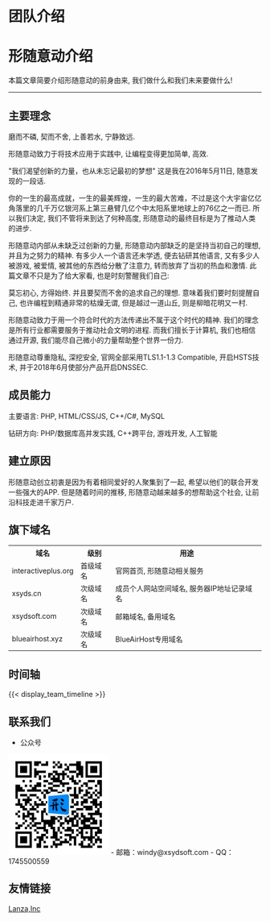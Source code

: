 # 团队介绍

<div class="text-center my-6">
    <h1 class="section-text-tittle text-3xl my-5">形随意动介绍</h1>
    <p class="font-light text-lg">本篇文章简要介绍形随意动的前身由来, 我们做什么和我们未来要做什么!</p>
    <hr>
</div>

## 主要理念

磨而不磷, 契而不舍, 上善若水, 宁静致远.

形随意动致力于将技术应用于实践中, 让编程变得更加简单, 高效.

"我们渴望创新的力量，也从未忘记最初的梦想" 这是我在2016年5月11日, 随意发现的一段话.

你的一生的最高成就，一生的最美辉煌，一生的最大苦难，不过是这个大宇宙亿亿角落里的几千万亿银河系上第三悬臂几亿个中太阳系里地球上的76亿之一而已. 所以我们决定, 我们不管将来到达了何种高度, 形随意动的最终目标是为了推动人类的进步.

形随意动内部从未缺乏过创新的力量, 形随意动内部缺乏的是坚持当初自己的理想, 并且为之努力的精神. 有多少人一个语言还未学透, 便去钻研其他语言, 又有多少人被游戏, 被爱情, 被其他的东西给分散了注意力, 转而放弃了当初的热血和激情. 此篇文章不只是为了给大家看, 也是时刻警醒我们自己:

莫忘初心, 方得始终. 并且要契而不舍的追求自己的理想. 意味着我们要时刻提醒自己, 也许编程到精通非常的枯燥无谓, 但是越过一道山丘, 则是柳暗花明又一村.

形随意动致力于用一个符合时代的方法传递出不属于这个时代的精神. 我们的理念是所有行业都需要服务于推动社会文明的进程. 而我们擅长于计算机, 我们也相信通过开源, 我们能尽自己微小的力量帮助整个世界一份力.

形随意动尊重隐私, 深挖安全, 官网全部采用TLS1.1-1.3 Compatible, 开启HSTS技术, 并于2018年6月使部分产品开启DNSSEC.


## 成员能力
主要语言: PHP, HTML/CSS/JS, C++/C#, MySQL

钻研方向: PHP/数据库高并发实践, C++跨平台, 游戏开发, 人工智能


## 建立原因
形随意动创立初衷是因为有着相同爱好的人聚集到了一起, 希望以他们的联合开发一些强大的APP. 但是随着时间的推移, 形随意动越来越多的想帮助这个社会, 让前沿科技走进千家万户.

## 旗下域名
<table class="table">
    <tr>
        <th scope="col">域名</th>
        <th scope="col">级别</th>
        <th scope="col">用途</th>
    </tr>
    <tr>
        <td>interactiveplus.org</td>
        <td>首级域名</td>
        <td>官网首页, 形随意动相关服务</td>
    </tr>
    <tr>
        <td>xsyds.cn</td>
        <td>次级域名</td>
        <td>成员个人网站空间域名, 服务器IP地址记录域名</td>
    </tr>
    <tr>
        <td>xsydsoft.com</td>
        <td>次级域名</td>
        <td>邮箱域名, 备用域名</td>
    </tr>
    <tr>
        <td>blueairhost.xyz</td>
        <td>次级域名</td>
        <td>BlueAirHost专用域名</td>
    </tr>
</table>

## 时间轴

{{< display_team_timeline >}}

## 联系我们
- 公众号
<img src="/img/wechatQR.jpg" style="height:200px;" alt="">
- 邮箱：windy@xsydsoft.com
- QQ：1745500559

## 友情链接
[Lanza,Inc](https://www.lanzainc.xyz/)
